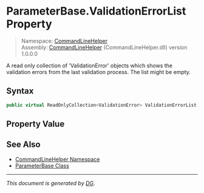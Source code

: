 ﻿# ParameterBase.ValidationErrorList Property

> Namespace: [CommandLineHelper](_toc.CommandLineHelper.md#commandlinehelper-namespace)\
> Assembly: [CommandLineHelper](_toc.CommandLineHelper.md) (CommandLineHelper.dll) version 1.0.0.0

A read only collection of 'ValidationError' objects which shows the validation errors from the last validation process. The list might be empty.

## Syntax

```csharp
public virtual ReadOnlyCollection<ValidationError> ValidationErrorList { get; }
```

## Property Value



## See Also

- [CommandLineHelper Namespace](_toc.CommandLineHelper.md#commandlinehelper-namespace)
- [ParameterBase Class](CommandLineHelper.ParameterBase.md)

---

_This document is generated by [DG](https://github.com/Khojasteh/dg)._
